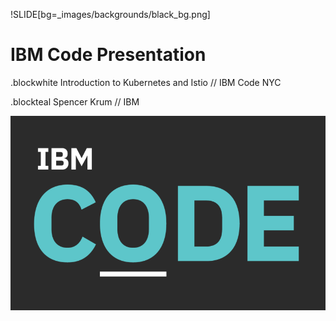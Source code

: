 !SLIDE[bg=_images/backgrounds/black_bg.png]
# IBM Code Presentation
.blockwhite Introduction to Kubernetes and Istio // IBM Code NYC

.blockteal Spencer Krum // IBM


![IBM Code Logo](../_images/ibm_code_big.png)


